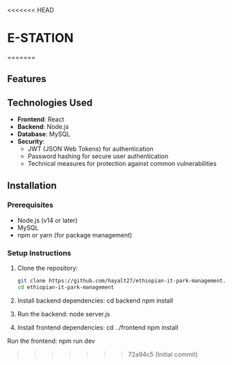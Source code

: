 <<<<<<< HEAD
# E-STATION
=======

## Features



## Technologies Used

- **Frontend**: React
- **Backend**: Node.js
- **Database**: MySQL
- **Security**:
  - JWT (JSON Web Tokens) for authentication
  - Password hashing for secure user authentication
  - Technical measures for protection against common vulnerabilities

## Installation

### Prerequisites

- Node.js (v14 or later)
- MySQL
- npm or yarn (for package management)

### Setup Instructions

1. Clone the repository:

   ```bash
   git clone https://github.com/hayalt27/ethiopian-it-park-management.git
   cd ethiopian-it-park-management
2. Install backend dependencies:
cd backend
npm install

3. Run the backend:
node server.js

4. Install frontend dependencies:
   cd ../frontend
npm install

Run the frontend:
npm run dev

>>>>>>> 72a94c5 (Initial commit)
